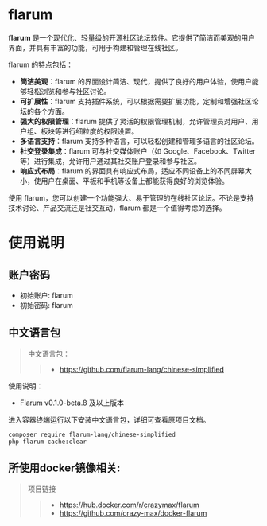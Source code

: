 # flarum

**flarum** 是一个现代化、轻量级的开源社区论坛软件。它提供了简洁而美观的用户界面，并具有丰富的功能，可用于构建和管理在线社区。

flarum 的特点包括：

- **简洁美观**：flarum 的界面设计简洁、现代，提供了良好的用户体验，使用户能够轻松浏览和参与社区讨论。
- **可扩展性**：flarum 支持插件系统，可以根据需要扩展功能，定制和增强社区论坛的各个方面。
- **强大的权限管理**：flarum 提供了灵活的权限管理机制，允许管理员对用户、用户组、板块等进行细粒度的权限设置。
- **多语言支持**：flarum 支持多种语言，可以轻松创建和管理多语言的社区论坛。
- **社交登录集成**：flarum 可与社交媒体账户（如 Google、Facebook、Twitter 等）进行集成，允许用户通过其社交账户登录和参与社区。
- **响应式布局**：flarum 的界面具有响应式布局，适应不同设备上的不同屏幕大小，使用户在桌面、平板和手机等设备上都能获得良好的浏览体验。

使用 flarum，您可以创建一个功能强大、易于管理的在线社区论坛。不论是支持技术讨论、产品交流还是社交互动，flarum 都是一个值得考虑的选择。

# 使用说明
## 账户密码
- 初始账户: flarum
- 初始密码: flarum

## 中文语言包

> 中文语言包：
>> - https://github.com/flarum-lang/chinese-simplified 

使用说明：

- Flarum v0.1.0-beta.8 及以上版本

进入容器终端运行以下安装中文语言包，详细可查看原项目文档。
```
composer require flarum-lang/chinese-simplified
php flarum cache:clear
```

## 所使用docker镜像相关:

> 项目链接
>> - https://hub.docker.com/r/crazymax/flarum
>> - https://github.com/crazy-max/docker-flarum

